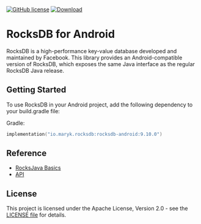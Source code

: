 [![GitHub license](https://img.shields.io/badge/license-Apache%20License%202.0-blue.svg?style=flat)](https://www.apache.org/licenses/LICENSE-2.0)
[![Download](https://img.shields.io/maven-central/v/io.maryk.rocksdb/rocksdb-android)](https://central.sonatype.com/artifact/io.maryk.rocksdb/rocksdb-android)

# RocksDB for Android

RocksDB is a high-performance key-value database developed and maintained by Facebook. This library provides an Android-compatible version of RocksDB, which exposes the same Java interface as the
regular RocksDB Java release.

## Getting Started

To use RocksDB in your Android project, add the following dependency to your build.gradle file:

Gradle:
```kts
implementation("io.maryk.rocksdb:rocksdb-android:9.10.0")
```

## Reference
* [RocksJava Basics](https://github.com/facebook/rocksdb/wiki/RocksJava-Basics)
* [API](https://github.com/facebook/rocksdb/tree/master/java/src/main/java/org/rocksdb)

## License

This project is licensed under the Apache License, Version 2.0 - see the [LICENSE file](LICENSE) for details.
